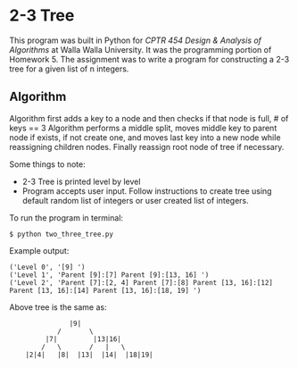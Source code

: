 # 2-3 Tree

This program was built in Python for *CPTR 454 Design & Analysis of Algorithms* at Walla Walla University. It was the programming portion of Homework 5.
The assignment was to write a program for constructing a 2-3 tree for a given list of n integers.

## Algorithm
Algorithm first adds a key to a node and then checks if that node is full, # of keys == 3 Algorithm performs a middle split, moves middle key to parent node if exists, if not create one, 
and moves last key into a new node while reassigning children nodes. Finally reassign root node of tree if necessary.

Some things to note:
* 2-3 Tree is printed level by level
* Program accepts user input. Follow instructions to create tree using default random list of integers or user created list of integers.

To run the program in terminal:
```
$ python two_three_tree.py
```

Example output:
```
('Level 0', '[9] ')
('Level 1', 'Parent [9]:[7] Parent [9]:[13, 16] ')
('Level 2', 'Parent [7]:[2, 4] Parent [7]:[8] Parent [13, 16]:[12] Parent [13, 16]:[14] Parent [13, 16]:[18, 19] ')
```
Above tree is the same as:
```
               |9|
            /       \
         |7|         |13|16| 
        /   \       /   |   \
    |2|4|   |8|  |13|  |14|  |18|19|
```
